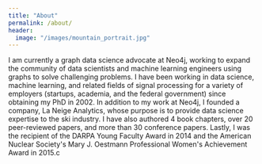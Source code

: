 ```yaml
---
title: "About"
permalink: /about/
header:
  image: "/images/mountain_portrait.jpg"
---
```


I am currently a graph data science advocate at Neo4j, working to expand the community of data scientists and machine learning engineers using graphs to solve challenging problems.  I have been working in data science, machine learning, and related fields of signal processing for a variety of employers (startups, academia, and the federal government) since obtaining my PhD in 2002.  In addition to my work at Neo4j, I founded a company, La Neige Analytics, whose purpose is to provide data science expertise to the ski industry.  I have also authored 4 book chapters, over 20 peer-reviewed papers, and more than 30 conference papers.  Lastly, I was the recipient of the DARPA Young Faculty Award in 2014 and the American Nuclear Society's Mary J. Oestmann Professional Women's Achievement Award in 2015.c
